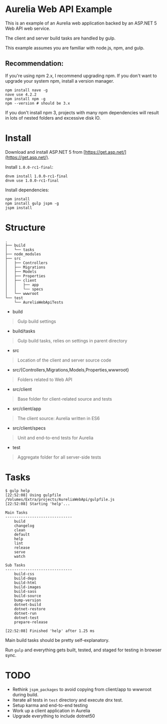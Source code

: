 # Aurelia Web API Example

This is an example of an Aurelia web application backed by an ASP.NET 5 Web API web service.

The client and server build tasks are handled by gulp.

This example assumes you are familiar with node.js, npm, and gulp.

## Recommendation:  

If you're using npm 2.x, I recommend upgrading npm. If you don't want to upgrade your system npm, install a version manager.

    npm install nave -g
	nave use 4.2.2
	npm install npm -g
	npm --version # should be 3.x

If you don't install npm 3, projects with many npm dependencies will result in lots of nested folders and excessive disk IO.

# Install

Download and install ASP.NET 5 from [https://get.asp.net/](https://get.asp.net/). 

Install `1.0.0-rc1-final`:

    dnvm install 1.0.0-rc1-final
	dnvm use 1.0.0-rc1-final
	
Install dependencies:

    npm install
	npm install gulp jspm -g
	jspm install

# Structure

	.
	├── build
	│   └── tasks
	├── node_modules
	├── src
	│   ├── Controllers
	│   ├── Migrations
	│   ├── Models
	│   ├── Properties
	│   ├── client
	│   │   ├── app
	│   │   └── specs
	│   └── wwwroot
	└── test
		└── AureliaWebApiTests

* build
> Gulp build settings
* build/tasks
> Gulp build tasks, relies on settings in parent directory
* src
> Location of the client and server source code
* src/{Controllers,Migrations,Models,Properties,wwwroot}
> Folders related to Web API
* src/client
> Base folder for client-related source and tests
* src/client/app
> The client source: Aurelia written in ES6
* src/client/specs
> Unit and end-to-end tests for Aurelia
* test
> Aggregate folder for all server-side tests

# Tasks

	$ gulp help
	[22:52:08] Using gulpfile /Volumes/Extra/projects/AureliaWebApi/gulpfile.js
	[22:52:08] Starting 'help'...
	
	Main Tasks
	------------------------------
		build
		changelog
		clean
		default
		help
		lint
		release
		serve
		watch
	
	Sub Tasks
	------------------------------
		build-css
		build-deps
		build-html
		build-images
		build-sass
		build-source
		bump-version
		dotnet-build
		dotnet-restore
		dotnet-run
		dotnet-test
		prepare-release
	
	[22:52:08] Finished 'help' after 1.25 ms

Main build tasks should be pretty self-explanatory. 

Run `gulp` and everything gets built, tested, and staged for testing in browser sync.

# TODO

* Rethink `jspm_packages` to avoid copying from client/app to wwwroot during build.
* Iterate all tests in `test` directory and execute dnx test.
* Setup karma and end-to-end testing
* Work up a client application in Aurelia
* Upgrade everything to include dotnet50
